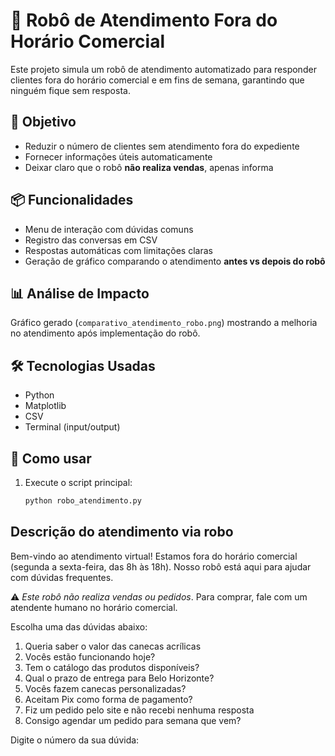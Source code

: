 

# 🤖 Robô de Atendimento Fora do Horário Comercial

Este projeto simula um robô de atendimento automatizado para responder clientes fora do horário comercial e em fins de semana, garantindo que ninguém fique sem resposta.

## 🎯 Objetivo

- Reduzir o número de clientes sem atendimento fora do expediente
- Fornecer informações úteis automaticamente
- Deixar claro que o robô **não realiza vendas**, apenas informa

## 📦 Funcionalidades

- Menu de interação com dúvidas comuns
- Registro das conversas em CSV
- Respostas automáticas com limitações claras
- Geração de gráfico comparando o atendimento **antes vs depois do robô**

## 📊 Análise de Impacto

Gráfico gerado (`comparativo_atendimento_robo.png`) mostrando a melhoria no atendimento após implementação do robô.

## 🛠️ Tecnologias Usadas

- Python
- Matplotlib
- CSV
- Terminal (input/output)

## 🚀 Como usar

1. Execute o script principal:
   ```bash
   python robo_atendimento.py

## Descrição do atendimento via robo 
Bem-vindo ao atendimento virtual!
Estamos fora do horário comercial (segunda a sexta-feira, das 8h às 18h).
Nosso robô está aqui para ajudar com dúvidas frequentes.

⚠️ *Este robô não realiza vendas ou pedidos*. Para comprar, fale com um atendente humano no horário comercial.

Escolha uma das dúvidas abaixo:
1. Queria saber o valor das canecas acrílicas
2. Vocês estão funcionando hoje?
3. Tem o catálogo das produtos disponíveis?
4. Qual o prazo de entrega para Belo Horizonte?
5. Vocês fazem canecas personalizadas?
6. Aceitam Pix como forma de pagamento?
7. Fiz um pedido pelo site e não recebi nenhuma resposta
8. Consigo agendar um pedido para semana que vem?

Digite o número da sua dúvida:

